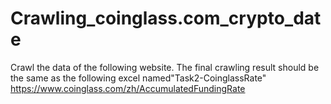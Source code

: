 # Crawling_coinglass.com_crypto_date
 Crawl the data of the following website. The final crawling result should be the same as the following excel named"Task2-CoinglassRate"     https://www.coinglass.com/zh/AccumulatedFundingRate
